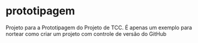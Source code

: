 # prototipagem
Projeto para a Prototipagem do Projeto de TCC. É apenas um exemplo para nortear como criar um projeto com controle de versão do GitHub
